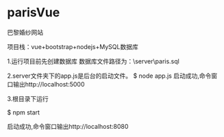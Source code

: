 # parisVue

巴黎婚纱网站

项目栈：vue+bootstrap+nodejs+MySQL数据库

1.运行项目前先创建数据库
数据库文件路径为：\server\paris.sql

2.server文件夹下的app.js是后台的启动文件。
$ node app.js
启动成功,命令窗口输出http://localhost:5000

3.根目录下运行

$ npm start

启动成功,命令窗口输出http://localhost:8080

